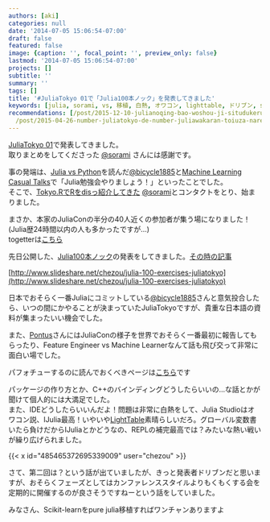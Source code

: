 ```yaml
---
authors: [aki]
categories: null
date: '2014-07-05 15:06:54-07:00'
draft: false
featured: false
image: {caption: '', focal_point: '', preview_only: false}
lastmod: '2014-07-05 15:06:54-07:00'
projects: []
subtitle: ''
summary: ''
tags: []
title: '#JuliaTokyo 01で「Julia100本ノック」を発表してきました'
keywords: [julia, sorami, vs, 移植, 白熱, オワコン, lighttable, ドリブン, studio, ide]
recommendations: [/post/2015-12-10-julianoqing-bao-woshou-ji-situdukeruniha/, /post/2014-12-03-juliahuan-jing-gou-zhu-2014-ver-number-julialang/,
  /post/2015-04-26-number-juliatokyo-de-number-juliawakaran-toiuza-narepozitoriwoli-tetahua-wositara-julia-dot-tokyo-gadekiteta/]
---
```


[JuliaTokyo 01](https://juliatokyo.connpass.com/event/6891/)で発表してきました。  
取りまとめをしてくださった [@sorami](https://twitter.com/sorami) さんには感謝です。

事の発端は、[Julia vs Python](https://chezo.uno/post/2014-05-07-julia-vs-python-bitcoin-option)を読んだ[@bicycle1885](https://twitter.com/bicycle1885)と[Machine Learning Casual Talks](https://chezo.uno/post/2014-06-07-machine-learning-casual-talks-wokai-cui-simasita-number-mlct/)で「Julia勉強会やりましょう！」といったことでした。  
そこで、[Tokyo.RでRをdisっ紹介してきた](https://speakerdeck.com/sorami/tokyor-number-39-lt-rtojulia) [@sorami](https://twitter.com/sorami)とコンタクトをとり、始まりました。

まさか、本家のJuliaConの半分の40人近くの参加者が集う場になりました！(Julia歴24時間以内の人も多かったですが...)  
togetterは[こちら](http://togetter.com/li/689039)


先日公開した、[Julia100本ノック](https://github.com/chezou/julia-100-exercises)の発表をしてきました。[その時の記事](https://chezo.uno/post/2014-06-21-julia100ben-notuku)

[http://www.slideshare.net/chezou/julia-100-exercises-juliatokyo](http://www.slideshare.net/chezou/julia-100-exercises-juliatokyo)

日本でおそらく一番Juliaにコミットしている[@bicycle1885](https://twitter.com/bicycle1885)さんと意気投合したら、いつの間にかやることが決まっていたJuliaTokyoですが、貴重な日本語の資料が集まったいい機会でした。

また、[Pontus](http://pontus.stenetorp.se/)さんにはJuliaConの様子を世界でおそらく一番最初に報告してもらったり、Feature Engineer vs Machine Learnerなんて話も飛び交って非常に面白い場でした。

パフォチューするのに読んでおくべきページは[こちら](http://docs.julialang.org/en/latest/manual/performance-tips/)です

パッケージの作り方とか、C++のバインディングどうしたらいいの...な話とかが聞けて個人的には大満足でした。  
また、IDEどうしたらいいんだよ！問題は非常に白熱をして、Julia Studioはオワコン説、IJulia最高！いやいや[LightTable](http://www.lighttable.com/)素晴らしいだろ。グローバル変数書いたら負けだからIJuliaとかどうなの、REPLの補完最高では？みたいな熱い戦いが繰り広げられました。

{{< x id="485465372695339009" user="chezou" >}}


さて、第二回は？という話が出ていましたが、きっと発表者ドリブンだと思いますが、おそらくフェーズとしてはカンファレンススタイルよりもくもくする会を定期的に開催するのが良さそうですねーという話をしていました。

みなさん、Scikit-learnをpure julia移植すればワンチャンありますよ